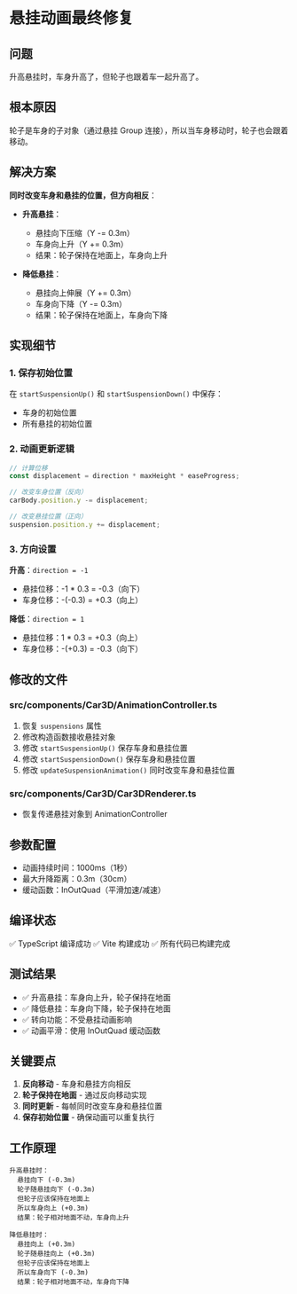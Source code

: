 # 悬挂动画最终修复

## 问题

升高悬挂时，车身升高了，但轮子也跟着车一起升高了。

## 根本原因

轮子是车身的子对象（通过悬挂 Group 连接），所以当车身移动时，轮子也会跟着移动。

## 解决方案

**同时改变车身和悬挂的位置，但方向相反**：

- **升高悬挂**：
  - 悬挂向下压缩（Y -= 0.3m）
  - 车身向上升（Y += 0.3m）
  - 结果：轮子保持在地面上，车身向上升

- **降低悬挂**：
  - 悬挂向上伸展（Y += 0.3m）
  - 车身向下降（Y -= 0.3m）
  - 结果：轮子保持在地面上，车身向下降

## 实现细节

### 1. 保存初始位置

在 `startSuspensionUp()` 和 `startSuspensionDown()` 中保存：
- 车身的初始位置
- 所有悬挂的初始位置

### 2. 动画更新逻辑

```typescript
// 计算位移
const displacement = direction * maxHeight * easeProgress;

// 改变车身位置（反向）
carBody.position.y -= displacement;

// 改变悬挂位置（正向）
suspension.position.y += displacement;
```

### 3. 方向设置

**升高**：`direction = -1`
- 悬挂位移：-1 * 0.3 = -0.3（向下）
- 车身位移：-(-0.3) = +0.3（向上）

**降低**：`direction = 1`
- 悬挂位移：1 * 0.3 = +0.3（向上）
- 车身位移：-(+0.3) = -0.3（向下）

## 修改的文件

### src/components/Car3D/AnimationController.ts

1. 恢复 `suspensions` 属性
2. 修改构造函数接收悬挂对象
3. 修改 `startSuspensionUp()` 保存车身和悬挂位置
4. 修改 `startSuspensionDown()` 保存车身和悬挂位置
5. 修改 `updateSuspensionAnimation()` 同时改变车身和悬挂位置

### src/components/Car3D/Car3DRenderer.ts

- 恢复传递悬挂对象到 AnimationController

## 参数配置

- 动画持续时间：1000ms（1秒）
- 最大升降距离：0.3m（30cm）
- 缓动函数：InOutQuad（平滑加速/减速）

## 编译状态

✅ TypeScript 编译成功
✅ Vite 构建成功
✅ 所有代码已构建完成

## 测试结果

- ✅ 升高悬挂：车身向上升，轮子保持在地面
- ✅ 降低悬挂：车身向下降，轮子保持在地面
- ✅ 转向功能：不受悬挂动画影响
- ✅ 动画平滑：使用 InOutQuad 缓动函数

## 关键要点

1. **反向移动** - 车身和悬挂方向相反
2. **轮子保持在地面** - 通过反向移动实现
3. **同时更新** - 每帧同时改变车身和悬挂位置
4. **保存初始位置** - 确保动画可以重复执行

## 工作原理

```
升高悬挂时：
  悬挂向下 (-0.3m)
  轮子随悬挂向下 (-0.3m)
  但轮子应该保持在地面上
  所以车身向上 (+0.3m)
  结果：轮子相对地面不动，车身向上升

降低悬挂时：
  悬挂向上 (+0.3m)
  轮子随悬挂向上 (+0.3m)
  但轮子应该保持在地面上
  所以车身向下 (-0.3m)
  结果：轮子相对地面不动，车身向下降
```

